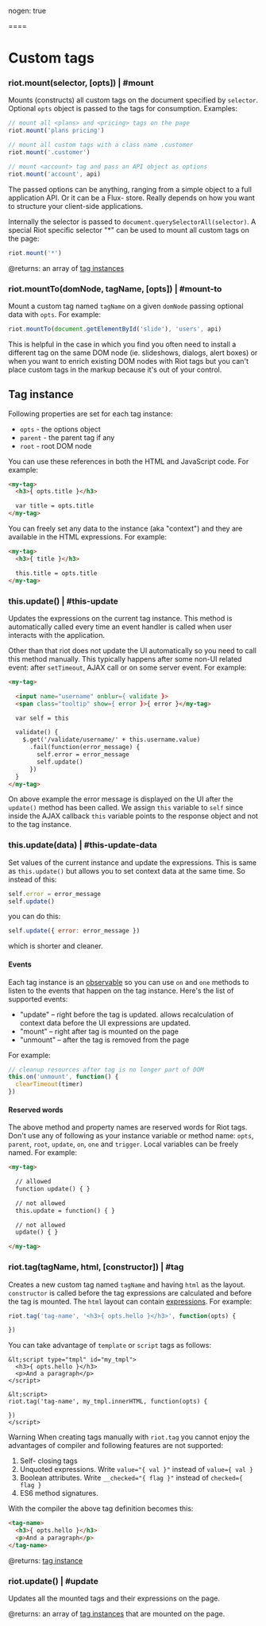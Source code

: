 
nogen: true

====

# Custom tags

### riot.mount(selector, [opts]) | #mount

Mounts (constructs) all custom tags on the document specified by `selector`. Optional `opts` object is passed to the tags for consumption. Examples:

``` js
// mount all <plans> and <pricing> tags on the page
riot.mount('plans pricing')

// mount all custom tags with a class name .customer
riot.mount('.customer')

// mount <account> tag and pass an API object as options
riot.mount('account', api)
```

The passed options can be anything, ranging from a simple object to a full application API. Or it can be a Flux- store. Really depends on how you want to structure your client-side applications.

Internally the selector is passed to `document.querySelectorAll(selector)`. A special Riot specific selector "*" can be used to mount all custom tags on the page:

``` js
riot.mount('*')
```

@returns: an array of [tag instances](#tag-instance)


### riot.mountTo(domNode, tagName, [opts]) | #mount-to

Mount a custom tag named `tagName` on a given `domNode` passing optional data with `opts`. For example:

``` js
riot.mountTo(document.getElementById('slide'), 'users', api)
```

This is helpful in the case in which you find you often need to install a different tag on the same DOM node (ie. slideshows, dialogs, alert boxes) or when you want to enrich existing DOM nodes with Riot tags but you can't place custom tags in the markup because it's out of your control.


## Tag instance

Following properties are set for each tag instance:

- `opts` - the options object
- `parent` - the parent tag if any
- `root` - root DOM node

You can use these references in both the HTML and JavaScript code. For example:


``` html
<my-tag>
  <h3>{ opts.title }</h3>

  var title = opts.title
</my-tag>
```

You can freely set any data to the instance (aka "context") and they are available in the HTML expressions. For example:

``` html
<my-tag>
  <h3>{ title }</h3>

  this.title = opts.title
</my-tag>
```


### this.update() | #this-update

Updates the expressions on the current tag instance. This method is automatically called every time an event handler is called when user interacts with the application.

Other than that riot does not update the UI automatically so you need to call this method manually. This typically happens after some non-UI related event: after `setTimeout`, AJAX call or on some server event. For example:

``` html
<my-tag>

  <input name="username" onblur={ validate }>
  <span class="tooltip" show={ error }>{ error }</my-tag>

  var self = this

  validate() {
    $.get('/validate/username/' + this.username.value)
      .fail(function(error_message) {
        self.error = error_message
        self.update()
      })
  }
</my-tag>
```

On above example the error message is displayed on the UI after the `update()` method has been called. We assign `this` variable to `self` since inside the AJAX callback `this` variable points to the response object and not to the tag instance.


### this.update(data) | #this-update-data

Set values of the current instance and update the expressions. This is same as `this.update()` but allows you to set context data at the same time. So instead of this:

``` js
self.error = error_message
self.update()
```

you can do this:

``` js
self.update({ error: error_message })
```

which is shorter and cleaner.


#### Events

Each tag instance is an [observable](#observable) so you can use `on` and `one` methods to listen to the events that happen on the tag instance. Here's the list of supported events:


- "update" – right before the tag is updated. allows recalculation of context data before the UI expressions are updated.
- "mount" – right after tag is mounted on the page
- "unmount" – after the tag is removed from the page

For example:

``` js
// cleanup resources after tag is no longer part of DOM
this.on('unmount', function() {
  clearTimeout(timer)
})
```

#### Reserved words

The above method and property names are reserved words for Riot tags. Don't use any of following as your instance variable or method name: `opts`, `parent`, `root`, `update`, `on`, `one` and `trigger`. Local variables can be freely named. For example:

``` html
<my-tag>

  // allowed
  function update() { } 

  // not allowed
  this.update = function() { }

  // not allowed
  update() { }

</my-tag>
```


### riot.tag(tagName, html, [constructor]) | #tag

Creates a new custom tag named `tagName` and having `html` as the layout. `constructor` is called before the tag expressions are calculated and before the tag is mounted. The `html` layout can contain [expressions](/riotjs/guide/#expressions). For example:

``` js
riot.tag('tag-name', '<h3>{ opts.hello }</h3>', function(opts) {

})
```

You can take advantage of `template` or `script` tags as follows:

```
&lt;script type="tmpl" id="my_tmpl">
  <h3>{ opts.hello }</h3>
  <p>And a paragraph</p>
</script>

&lt;script>
riot.tag('tag-name', my_tmpl.innerHTML, function(opts) {

})
</script>
```

<span class="tag red">Warning</span> When creating tags manually with `riot.tag` you cannot enjoy the advantages of compiler and following features are not supported:

1. Self- closing tags
2. Unquoted expressions. Write `value="{ val }"` instead of `value={ val }`
3. Boolean attributes. Write `__checked="{ flag }"` instead of `checked={ flag }`
4. ES6 method signatures.

With the compiler the above tag definition becomes this:

``` html
<tag-name>
  <h3>{ opts.hello }</h3>
  <p>And a paragraph</p>
</tag-name>
```

@returns: [tag instance](#tag-instance)

### riot.update() | #update

Updates all the mounted tags and their expressions on the page.

@returns: an array of [tag instances](#tag-instance) that are mounted on the page.


